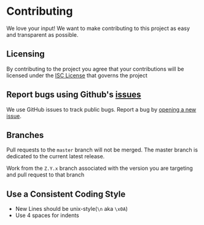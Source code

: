 # Contributing
We love your input! We want to make contributing to this project as easy and transparent as possible.

## Licensing
By contributing to the project you agree that your contributions will be licensed under the [ISC License](https://opensource.org/license/isc-license-txt/) that governs the project

## Report bugs using Github's [issues](https://github.com/SReject/electron-appbridge/issues)
We use GitHub issues to track public bugs. Report a bug by [opening a new issue](https://github.com/SReject/electron-appbridge/issues/new).

## Branches
Pull requests to the `master` branch will not be merged. The master branch is dedicated to the current latest release.

Work from the `Z.Y.x` branch associated with the version you are targeting and pull request to that branch

## Use a Consistent Coding Style
- New Lines should be unix-style(`\n` aka `\x0A`)
- Use 4 spaces for indents